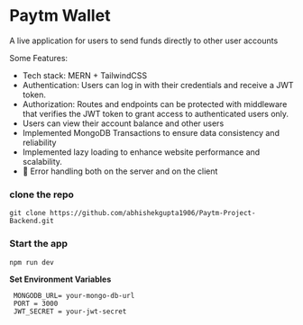 # Paytm Wallet

A live application for users  to send funds directly to other user accounts

Some Features:
- Tech stack: MERN  + TailwindCSS 
- Authentication: Users can log in with their credentials and receive a JWT token.
- Authorization: Routes and endpoints can be protected with middleware that verifies the JWT token to grant access to authenticated users only.
- Users can view their account balance and other users
- Implemented MongoDB Transactions to ensure data consistency and reliability
- Implemented lazy loading to enhance website performance and scalability.
- 🐞 Error handling both on the server and on the client

### clone the repo

```shell
git clone https://github.com/abhishekgupta1906/Paytm-Project-Backend.git
```

### Start the app

```shell
npm run dev
```


**Set Environment Variables**
  ```
   MONGODB_URL= your-mongo-db-url
   PORT = 3000
   JWT_SECRET = your-jwt-secret
   ```
